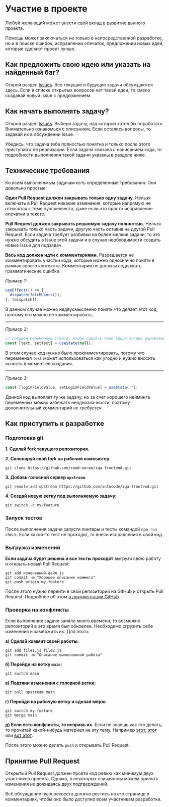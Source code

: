 # Участие в проекте

Любой желающий может внести свой вклад в развитие данного проекта.

Помощь может заключаться не только в непосредственной разработке, но и в поиске ошибок, исправлении опечаток, предложении новых идей, которые сделают проект лучше.

## Как предложить свою идею или указать на найденный баг?

Открой раздел [Issues](https://github.com/intocode/iqa-frontend/issues). Все текущие и будущие задачи обсуждаются здесь. Если в списке открытых вопросов нет твоей идеи, то смело создавай новый Issue с предложением.

## Как начать выполнять задачу?

Открой раздел [Issues](https://github.com/intocode/iqa-frontend/issues). Выбери задачу, над которой хотел бы поработать. Внимательно ознакомься с описанием. Если остались вопросы, то задавай их в обсуждении Issue.

Убедись, что задача тебе полностью понятна и только после этого приступай к её реализации. Если задача связана с написанием кода, то подробности выполнения такой задачи указаны в разделе ниже.

## Технические требования

Ко всем выполняемым задачам есть определенные требования. Они довольно простые:

**Один Pull Request должен закрывать только одну задачу.** Нельзя включать в Pull Request никакие изменения, которые напрямую не относятся к теме пуллреквеста, даже если это просто исправление опечатки в тексте.

**Pull Request должен закрывать решаемую задачу полностью.** Нельзя закрывать только часть задачи, другую часть оставив на другой Pull Request. Если задача требует разбивки на более мелкие задачи, то это нужно обсудить в Issue этой задачи и в случае необходимости создать новые Issue для подзадач.

**Весь код должен идти с комментариями.** Разрешается не комментировать участки кода, которые можно однозначно понять в рамках своего контекста. Комментарии не должны содержать грамматические ошибки.

_Пример 1:_

```javascript
useEffect(() => {
  dispatch(fetchUsers());
}, [dispatch]);
```

В данном случае можно недвусмысленно понять что делает этот код, поэтому его можно не комментировать.

---

_Пример 2:_

```javascript
// создаем переменную стейта, чтобы сделать поле ввода логина управляемым компонентом
const [text, setText] = useState(null);
```

В этом случае код нужно было прокомментировать, потому что переменная `text` может использоваться как угодно и нужно вносить ясность в момент её создания.

---

_Пример 3:_

```javascript
const [loginFieldValue, setLoginFieldValue] = useState('');
```

Данной код выполяет ту же задачу, но за счет хорошего нейминга переменных можно избежать неоднозначности, поэтому дополнительный комментарий не требуется.

## Как приступить к разработке

### Подготовка git

**1. Сделай fork текущего репозитория**.

**2. Склонируй свой fork на рабочий компьютер**:

```shell
git clone https://github.com/твой-логин/iqa-frontend.git
```

**3. Добавь головной сервер `upstream`**:

```shell
git remote add upstream https://github.com/intocode/iqa-frontend.git
```

**4. Создай новую ветку под выполняемую задачу**:

```shell
git switch -c my-feature
```

### Запуск тестов

После выполнения задачи запусти линтеры и тесты командой `npm run check`. Если какой-то тест не проходит, то внеси исправления в свой код.

### Выгрузка изменений

**Если задача будет решена и все тесты проходят** выгрузи свою работу и открыть новый Pull Request:

```shell
git add измененный-файл.js
git commit -m "Хорошее описание коммита"
git push origin my-feature
```

После этого нужно перейти в свой репозиторий на GitHub и открыть Pull Request. Подробнее об этом [в документации GitHub](https://docs.github.com/en/pull-requests/collaborating-with-pull-requests/proposing-changes-to-your-work-with-pull-requests/creating-a-pull-request-from-a-fork).

### Проверка на конфликты

Если выполнение задачи заняло много времени, то возможно репозиторий в это время был обновлен. Необходимо сгрузить себе изменения и замёржить их. Для этого:

**а) Сделай коммит своей работы:**

```shell
git add file1.js file2.js
git commit -m "Описание выполненной работы"
```

**б) Перейди на ветку `main`:**

```shell
git switch main
```

**в) Подтяни изменения с головной ветки:**

```shell
git pull upstream main
```

**г) Перейди на рабочую ветку и сделай мёрж:**

```shell
git switch my-feature
git merge main
```

**д) Если есть конфликты, то исправь их.** Если не знаешь как это делать, то прочитай какой-нибудь материал на эту тему. Например [этот](https://www.atlassian.com/ru/git/tutorials/using-branches/merge-conflicts), [этот](https://stackoverflow.com/questions/161813/how-do-i-resolve-merge-conflicts-in-a-git-repository) или [вот этот](https://docs.github.com/en/pull-requests/collaborating-with-pull-requests/addressing-merge-conflicts/resolving-a-merge-conflict-using-the-command-line).

После этого можно делать `push` и открывать Pull Request.

## Принятие Pull Request

Открытый Pull Request должен пройти код ревью как минимум двух участников проекта. Однако, в некоторых случаях мы можем принять изменения не дожидаясь двух подтверждений.

Всё обсуждение пулл реквеста должно вестись на его странице в комментариях, чтобы оно было доступно всем участникам разработки.

